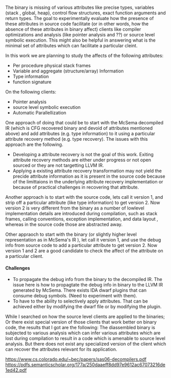 The binary is missing of various attributes like precise types, variables (stack , global, heap), control 
flow structures, exact function arguments and return types. The goal to experimentally evaluate how the presence of these
attributes in source code facilitate (or in other words, how the absence of these attributes in binary affect) clients like compiler optimizations and analysis (like pointer analysis and ??) or source level symbolic execution. This might also be  helpful in answering what is the minimal set of attributes which can facilitate a particular cleint.

In this work we are planning to study the affects of the following attributes:
 - Per procedure physical stack frames
 - Variable and aggregate (structure/array) Information
 - Type information
 - function signature

On the following clients:
 - Pointer analysis
 - source level symbolic execution
 - Automatic Parallellization

One approach of doing that could be to start with the McSema decompiled IR (which is CFG recovered binary and devoid of attributes mentioned above) 
and add attributes (e.g. type information) to it using a particular attribute recovery method (e.g. type recovery). The issues with this approach are the following.

 - Developing a attribute recovery is not the goal of this work. Exiting attribute recovery methods are either under progress or not open sourced or 
   they are not targetting LLVM IR.
 - Applying a existing attribute recovery transformation  may not yield the precide attribute information as it is present in the 
   source code because of the limittaions in the underlying attribute recovery implementation or because of practical challenges 
   in recovering that attribute. 
 
Another approach is to start with the source code, lets call it version 1,  and strip off a particular attribute (like type 
information) to get version 2. Now version 2 is very different from the binary as a number of lowlevel implementation details are introduced during compilation, such as stack frames, calling conventions, exception implementation, and data layout
, whereas in the source code those are abstracted away.

Other appraoch to start with the binary (or slightly higher level representation as in McSema's IR ), let call it version 1, and use the debug info from source code to add a particular attribute to get version 2. Now version 1 and 2 are a good candidate to check the affect of the attribute on a particular client. 


#### Challenges
- To propagate the debug info from the binary to the decompiled IR. The issue here is how to propagtate the debug info in 
  binary to the LLVM IR generated by McSema. There exists IDA dwarf plugins that can consume debug symbols. (Need to experiment with them). 
- To have to the ability to selectively apply attributes. That can be achieved either by modifying the dwarf file or by modifying the plugin.


While I searched  on how the source level clients are applied to the binaries; Or there exist special version of those clients that work better on binary code, the results that I got are the following: 
The diassembled binary is subjected to various analysis which can infer various attributes which are lost during compilation to result in a code which is amenable to source level analysis. But there does not exist any specialized version of the client which can recover the attributes relevant for its application.

https://www.cs.colorado.edu/~bec/papers/sas06-decompilers.pdf
https://pdfs.semanticscholar.org/177a/250daaeff8dd97e9612ac67073216de1ed42.pdf
 
